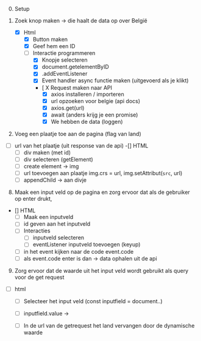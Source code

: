 0. Setup

1. Zoek knop maken -> die haalt de data op over België
    - [X] Html
        - [X] Button maken
        - [X] Geef hem een ID
      - [ ] Interactie programmeren
          - [X] Knopje selecteren
          - [X] document.getelementByID
          - [X] .addEventListener
          - [X] Event handler async functie maken (uitgevoerd als je klikt)
          - [ X Request maken naar API
            - [X] axios installeren / importeren
            - [X] url opzoeken voor belgie (api docs)  
            - [X] axios.get(url)
            - [X] await (anders krijg je een promise)
            - [X] We hebben de data (loggen)
    
7. Voeg een plaatje toe aan de pagina (flag van land)

- [ ] url van het plaatje  (uit response van de api)
  -[] HTML
    - [ ] div maken (met id)
    - [ ] div selecteren (getElement)
    - [ ] create element -> img
    - [ ] url toevoegen aan plaatje img.crs = url, img.setAttribut(`src`, url)  
    - [ ] appendChild -> aan divje
    
8. Maak een input veld op de pagina en zorg ervoor dat als de gebruiker op enter drukt,

- [] HTML
    - [ ] Maak een inputveld
    - [ ] id geven aan het inputveld
    - [ ] Interacties 
      - [ ] inputveld selecteren
      - [ ] eventListener inputveld toevoegen (keyup)
    - [ ] in het event kijken naar de code event.code
    - [ ] als event.code enter is dan -> data ophalen uit de api
    
9. Zorg ervoor dat de waarde uit het input veld wordt gebruikt als query voor de get request

- [ ] html
  - [ ] Selecteer het input veld (const inputfield = document..)
  - [ ] inputfield.value -> 
  - [ ] In de url van de getrequest het land vervangen door de dynamische waarde  

